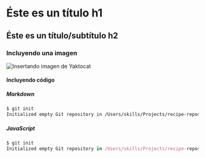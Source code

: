 # Éste es un título h1 #

## Éste es un título/subtítulo h2 ##

### Incluyendo una imagen ###
![Insertando imagen de Yaktocat](https://octodex.github.com/images/yaktocat.png)


#### Incluyendo código ####

##### Markdown #####
```markdown
$ git init
Initialized empty Git repository in /Users/skills/Projects/recipe-repository/.git/
```

##### JavaScript #####
```javascript
$ git init
Initialized empty Git repository in /Users/skills/Projects/recipe-repository/.git/
```
